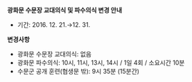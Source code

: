 **광화문 수문장 교대의식 및 파수의식 변경 안내**

- 기간: 2016. 12. 21.→12. 31.

**변경사항**

- 광화문 수문장 교대의식: 없음
- 광화문 파수의식: 10시, 11시, 13시, 14시 / 1일 4회 / 소요시간 10분
- 수문군 공개 훈련(협생문 밖): 9시 35분 (15분간)